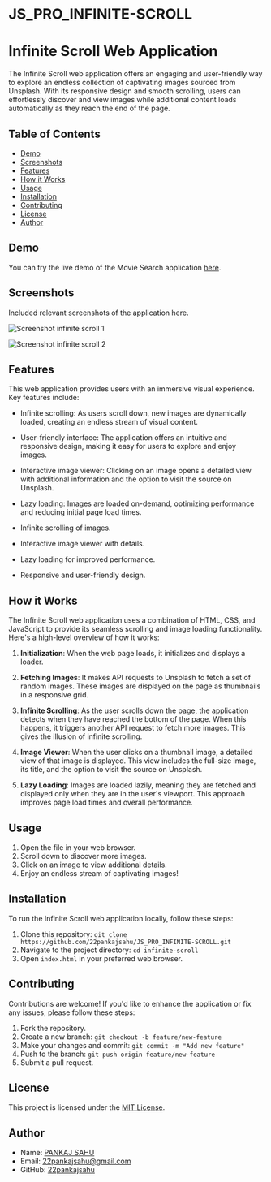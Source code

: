 # JS_PRO_INFINITE-SCROLL

# Infinite Scroll Web Application

The Infinite Scroll web application offers an engaging and user-friendly way to explore an endless collection of captivating images sourced from Unsplash. With its responsive design and smooth scrolling, users can effortlessly discover and view images while additional content loads automatically as they reach the end of the page.

## Table of Contents

- [Demo](#demo)
- [Screenshots](#screenshots)
- [Features](#features)
- [How it Works](#how-it-works)
- [Usage](#usage)
- [Installation](#installation)
- [Contributing](#contributing)
- [License](#license)
- [Author](#author)

## Demo

You can try the live demo of the Movie Search application [here](https://22pankajsahu.github.io/JS_PRO_INFINITE-SCROLL/).

## Screenshots

Included relevant screenshots of the application here.

![Screenshot infinite scroll 1](https://github.com/22pankajsahu/JS_PRO_INFINITE-SCROLL/assets/135128502/b93d299d-f00f-4491-be6c-3a7c858cb093)

![Screenshot infinite scroll 2](https://github.com/22pankajsahu/JS_PRO_INFINITE-SCROLL/assets/135128502/00936069-b86c-4b98-842c-309f3311bc3e)

## Features

This web application provides users with an immersive visual experience. Key features include:

- Infinite scrolling: As users scroll down, new images are dynamically loaded, creating an endless stream of visual content.
- User-friendly interface: The application offers an intuitive and responsive design, making it easy for users to explore and enjoy images.
- Interactive image viewer: Clicking on an image opens a detailed view with additional information and the option to visit the source on Unsplash.
- Lazy loading: Images are loaded on-demand, optimizing performance and reducing initial page load times.

- Infinite scrolling of images.
- Interactive image viewer with details.
- Lazy loading for improved performance.
- Responsive and user-friendly design.

## How it Works

The Infinite Scroll web application uses a combination of HTML, CSS, and JavaScript to provide its seamless scrolling and image loading functionality. Here's a high-level overview of how it works:

1. **Initialization**: When the web page loads, it initializes and displays a loader.

2. **Fetching Images**: It makes API requests to Unsplash to fetch a set of random images. These images are displayed on the page as thumbnails in a responsive grid.

3. **Infinite Scrolling**: As the user scrolls down the page, the application detects when they have reached the bottom of the page. When this happens, it triggers another API request to fetch more images. This gives the illusion of infinite scrolling.

4. **Image Viewer**: When the user clicks on a thumbnail image, a detailed view of that image is displayed. This view includes the full-size image, its title, and the option to visit the source on Unsplash.

5. **Lazy Loading**: Images are loaded lazily, meaning they are fetched and displayed only when they are in the user's viewport. This approach improves page load times and overall performance.

## Usage

1. Open the file in your web browser.
2. Scroll down to discover more images.
3. Click on an image to view additional details.
4. Enjoy an endless stream of captivating images!

## Installation

To run the Infinite Scroll web application locally, follow these steps:

1. Clone this repository: `git clone https://github.com/22pankajsahu/JS_PRO_INFINITE-SCROLL.git`
2. Navigate to the project directory: `cd infinite-scroll`
3. Open `index.html` in your preferred web browser.

## Contributing

Contributions are welcome! If you'd like to enhance the application or fix any issues, please follow these steps:

1. Fork the repository.
2. Create a new branch: `git checkout -b feature/new-feature`
3. Make your changes and commit: `git commit -m "Add new feature"`
4. Push to the branch: `git push origin feature/new-feature`
5. Submit a pull request.

## License

This project is licensed under the [MIT License](LICENSE).

## Author

- Name: [PANKAJ SAHU](https://linkedin.com/in/22pankajsahu-)
- Email: [22pankajsahu@gmail.com](mailto:22pankajsahu@gmail.com)
- GitHub: [22pankajsahu](https://github.com/22pankajsahu)

